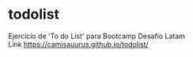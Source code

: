 # todolist
Ejercicio de 'To do List' para Bootcamp Desafío Latam <br>
Link https://camisauurus.github.io/todolist/
